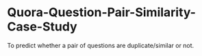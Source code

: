 # Quora-Question-Pair-Similarity-Case-Study
To predict whether a pair of questions are duplicate/similar or not.
